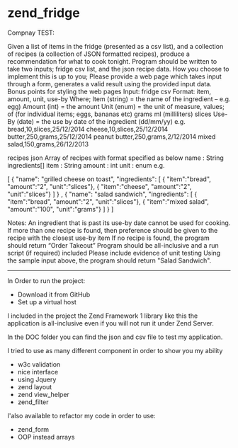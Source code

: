 zend_fridge
===========

Compnay TEST:

Given a list of items in the fridge (presented as a csv list), and a collection of recipes (a collection of JSON formatted recipes), produce a recommendation for what to cook tonight. 
Program should be written to take two inputs; fridge csv list, and the json recipe data. How you choose to implement this is up to you;
Please provide a web page which takes input through a form, generates a valid result using the provided input data. Bonus points for styling the web pages
Input:
fridge csv
Format: item, amount, unit, use-by
Where;
Item (string) = the name of the ingredient – e.g. egg)
Amount (int) = the amount
Unit (enum) = the unit of measure, values;
of (for individual items; eggs, bananas etc)
grams
ml (milliliters)
slices
Use-By (date) = the use by date of the ingredient (dd/mm/yy)
e.g.
bread,10,slices,25/12/2014
cheese,10,slices,25/12/2014
butter,250,grams,25/12/2014
peanut butter,250,grams,2/12/2014
mixed salad,150,grams,26/12/2013
 
recipes json
Array of recipes with format specified as below
name : String
ingredients[] 
item : String
amount : int
unit : enum
e.g.
 
[
    {
        "name": "grilled cheese on toast",
        "ingredients": [
            { "item":"bread", "amount":"2", "unit":"slices"},
            { "item":"cheese", "amount":"2", "unit":"slices"}
        ]
    }
    ,
    {
        "name": "salad sandwich",
        "ingredients": [
            { "item":"bread", "amount":"2", "unit":"slices"},
            { "item":"mixed salad", "amount":"100", "unit":"grams"}
        ]
    }
]
 
Notes:
An ingredient that is past its use-by date cannot be used for cooking.
If more than one recipe is found, then preference should be given to the recipe with the closest use-by item
If no recipe is found, the program should return “Order Takeout”
Program should be all-inclusive and a run script (if required) included
Please include evidence of unit testing
Using the sample input above, the program should return "Salad Sandwich".

--------------------------------------------------------------------------------------------

In Order to run the project:
- Download it from GitHub
- Set up a virtual host

I included in the project the Zend Framework 1 library like this the application is all-inclusive even if you will not run it under Zend Server.

In the DOC folder you can find the json and csv file to test my application.

I tried to use as many different component in order to show you my ability
- w3c validation
- nice interface
- using Jquery
- zend layout
- zend view_helper
- zend_filter

I'also available to refactor my code in order to use:
- zend_form
- OOP instead arrays
